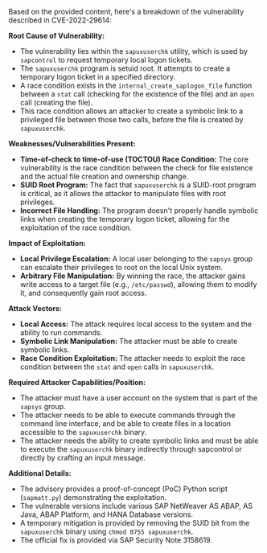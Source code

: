 Based on the provided content, here's a breakdown of the vulnerability described in CVE-2022-29614:

**Root Cause of Vulnerability:**

*   The vulnerability lies within the `sapuxuserchk` utility, which is used by `sapcontrol` to request temporary local logon tickets.
*   The `sapuxuserchk` program is setuid root. It attempts to create a temporary logon ticket in a specified directory.
*   A race condition exists in the `internal_create_saplogon_file` function between a `stat` call (checking for the existence of the file) and an `open` call (creating the file).
*   This race condition allows an attacker to create a symbolic link to a privileged file between those two calls, before the file is created by `sapuxuserchk`.

**Weaknesses/Vulnerabilities Present:**

*   **Time-of-check to time-of-use (TOCTOU) Race Condition:** The core vulnerability is the race condition between the check for file existence and the actual file creation and ownership change.
*   **SUID Root Program:** The fact that `sapuxuserchk` is a SUID-root program is critical, as it allows the attacker to manipulate files with root privileges.
*   **Incorrect File Handling:** The program doesn't properly handle symbolic links when creating the temporary logon ticket, allowing for the exploitation of the race condition.

**Impact of Exploitation:**

*   **Local Privilege Escalation:** A local user belonging to the `sapsys` group can escalate their privileges to root on the local Unix system.
*   **Arbitrary File Manipulation:** By winning the race, the attacker gains write access to a target file (e.g., `/etc/passwd`), allowing them to modify it, and consequently gain root access.

**Attack Vectors:**

*   **Local Access:** The attack requires local access to the system and the ability to run commands.
*   **Symbolic Link Manipulation:** The attacker must be able to create symbolic links.
*   **Race Condition Exploitation:** The attacker needs to exploit the race condition between the `stat` and `open` calls in `sapuxuserchk`.

**Required Attacker Capabilities/Position:**

*   The attacker must have a user account on the system that is part of the `sapsys` group.
*   The attacker needs to be able to execute commands through the command line interface, and be able to create files in a location accessible to the `sapuxuserchk` binary.
*   The attacker needs the ability to create symbolic links and must be able to execute the `sapuxuserchk` binary indirectly through sapcontrol or directly by crafting an input message.

**Additional Details:**

*   The advisory provides a proof-of-concept (PoC) Python script (`sapmatt.py`) demonstrating the exploitation.
*   The vulnerable versions include various SAP NetWeaver AS ABAP, AS Java, ABAP Platform, and HANA Database versions.
*   A temporary mitigation is provided by removing the SUID bit from the `sapuxuserchk` binary using `chmod 0755 sapuxuserchk`.
*   The official fix is provided via SAP Security Note 3158619.